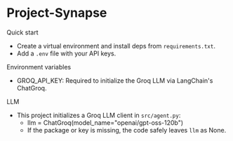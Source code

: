 # Project-Synapse

Quick start
- Create a virtual environment and install deps from `requirements.txt`.
- Add a `.env` file with your API keys.

Environment variables
- GROQ_API_KEY: Required to initialize the Groq LLM via LangChain's ChatGroq.

LLM
- This project initializes a Groq LLM client in `src/agent.py`:
	- llm = ChatGroq(model_name="openai/gpt-oss-120b")
	- If the package or key is missing, the code safely leaves `llm` as None.

